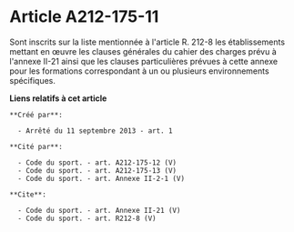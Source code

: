 # Article A212-175-11

Sont inscrits sur la liste mentionnée à l'article R. 212-8 les établissements mettant en œuvre les clauses générales du
cahier des charges prévu à l'annexe II-21 ainsi que les clauses particulières prévues à cette annexe pour les formations
correspondant à un ou plusieurs environnements spécifiques.

**Liens relatifs à cet article**

	**Créé par**:

	  - Arrêté du 11 septembre 2013 - art. 1

	**Cité par**:

	  - Code du sport. - art. A212-175-12 (V)
	  - Code du sport. - art. A212-175-13 (V)
	  - Code du sport. - art. Annexe II-2-1 (V)

	**Cite**:

	  - Code du sport. - art. Annexe II-21 (V)
	  - Code du sport. - art. R212-8 (V)
